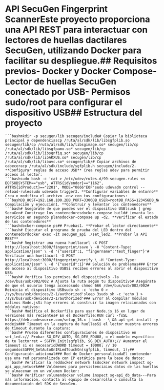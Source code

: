# API SecuGen Fingerprint ScannerEste proyecto proporciona una API REST para interactuar con lectores de huellas dactilares SecuGen, utilizando Docker para facilitar su despliegue.## Requisitos previos- Docker y Docker Compose- Lector de huellas SecuGen conectado por USB- Permisos sudo/root para configurar el dispositivo USB## Estructura del proyecto
   ```bash├── Dockerfile # Configuración para construir la imagen├── docker-compose.yml # Configuración de los servicios (API + MySQL)├── index.js # Punto de entrada de la aplicación Node.js├── match_template.c # Código C para comparar huellas├── set_led.c # Código C para controlar el LED y capturar huellas├── secugen/ # Bibliotecas y archivos del SDK SecuGen│ ├── lib/ # Bibliotecas compartidas (.so)│ └── include/ # Archivos de cabecera (.h)└── .env # Variables de entorno## Configuración inicial1. **Preparar las bibliotecas SecuGen** Copia las bibliotecas necesarias del SDK de SecuGen:
   ```bashmkdir -p secugen/lib secugen/include# Copiar la biblioteca principal y dependenciascp /ruta/al/sdk/lib/libsgfplib.so secugen/lib/cp /ruta/al/sdk/lib/libsgimage.so* secugen/lib/cp /ruta/al/sdk/lib/libsgfpamx.so* secugen/lib/cp /ruta/al/sdk/lib/libsgnfiq.so* secugen/lib/cp /ruta/al/sdk/lib/libAKXUS.so* secugen/lib/cp /ruta/al/sdk/lib/libuvc.so* secugen/lib/# Copiar archivos de cabeceracp /ruta/al/sdk/include/sgfplib.h secugen/include/2. **Configurar reglas de acceso USB** Crea reglas udev para permitir acceso al lector:
   ```bashsudo bash -c 'cat > /etc/udev/rules.d/99-secugen.rules << EOFSUBSYSTEM=="usb", ATTRS{idVendor}=="1162", ATTRS{idProduct}=="2201", MODE="0666"EOF'sudo udevadm control --reload-rulessudo udevadm trigger3. **Configurar variables de entorno** Crea o modifica el archivo .env con tus configuraciones:
   ```bashDB_HOST=192.168.100.2DB_PORT=3306DB_USER=rootDB_PASS=123456DB_NAME=secugen## Compilación y ejecución1. **Construir y levantar los contenedores**
   ```bash# Asegúrate de que puedes ver el dispositivo USBlsusb | grep SecuGen# Construye los contenedoresdocker-compose build# Levanta los servicios en segundo planodocker-compose up -d2. **Verificar el estado de los contenedores**
   ```bashdocker-compose ps## Pruebas1. **Probar el lector directamente**
   ```bash# Ejecutar el programa de prueba del LED dentro del contenedordocker exec -it secugen_api ./set_led2. **Probar la API REST**
   ```bash# Registrar una nueva huellacurl -X POST http://localhost:3000/fingerprint/save \ -H "Content-Type: application/json" \ -d '{"userId":1, "fingername":"test_finger"}'# Verificar una huellacurl -X POST http://localhost:3000/fingerprint/verify \ -H "Content-Type: application/json" \ -d '{"userId":1}'## Solución de problemas### Error de acceso al dispositivo USBSi recibes errores al abrir el dispositivo USB:
   ```bash# Verifica los permisos del dispositivols -la /dev/bus/usb/002/002 # Ajusta la ruta según tu dispositivo# Asegúrate de que el usuario tenga accesosudo chmod 666 /dev/bus/usb/002/002# Reinicia el dispositivo USBsudo sh -c 'echo 0 > /sys/bus/usb/devices/2-1/authorized'sleep 3sudo sh -c 'echo 1 > /sys/bus/usb/devices/2-1/authorized'### Error al compilar módulos nativos Node.jsSi hay errores al construir la imagen relacionados con módulos nativos:
   ```bash# Modifica el Dockerfile para usar Node.js 16 en lugar de versiones más recientes# En el Dockerfile:RUN curl -fsSL https://deb.nodesource.com/setup_16.x | bash - \ && apt-get install -y nodejs### Timeout en la captura de huellasSi el lector muestra errores de timeout durante la captura:
   ```bash# Prueba diferentes configuraciones de dispositivo en set_led.c// Probar SG_DEV_AUTO, SG_DEV_FDU08, o el modelo específico de tu lectorret = SGFPM_Init(sgfplib, SG_DEV_AUTO);// Aumentar el timeout si es necesarioDWORD timeout = 10000; // 10 segundosSGFPM_SetAutoOnIRLedTouchOn(sgfplib, timeout, 1);## Configuración adicional### Red de Docker personalizadaEl contenedor usa una red personalizada con IP estática para la base de datos:
   ```bash# Verificar la reddocker network lsdocker network inspect sg-api_app_network### Volúmenes para persistenciaLos datos de las huellas se almacenan en un volumen Docker:
   ```bash# Verificar volumendocker volume inspect sg-api_db_data---Para más información, contacta al equipo de desarrollo o consulta la documentación del SDK de SecuGen.